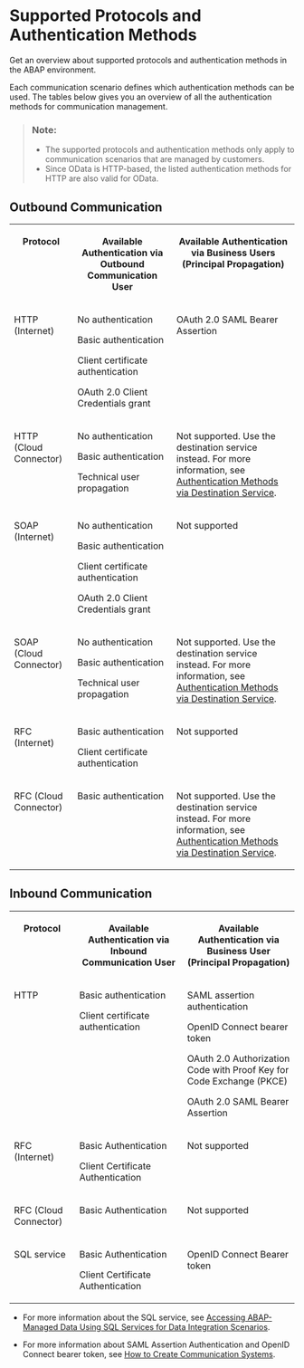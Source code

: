 <!-- loio437e9d41d24349c3a2b363f726022677 -->

# Supported Protocols and Authentication Methods

Get an overview about supported protocols and authentication methods in the ABAP environment.



Each communication scenario defines which authentication methods can be used. The tables below gives you an overview of all the authentication methods for communication management.

> ### Note:  
> -   The supported protocols and authentication methods only apply to communication scenarios that are managed by customers.
> -   Since OData is HTTP-based, the listed authentication methods for HTTP are also valid for OData.



## Outbound Communication


<table>
<tr>
<th valign="top">

Protocol

</th>
<th valign="top">

Available Authentication via Outbound Communication User

</th>
<th valign="top">

Available Authentication via Business Users \(Principal Propagation\)

</th>
</tr>
<tr>
<td valign="top">

HTTP \(Internet\)

</td>
<td valign="top">

No authentication

Basic authentication

Client certificate authentication

OAuth 2.0 Client Credentials grant

</td>
<td valign="top">

OAuth 2.0 SAML Bearer Assertion

</td>
</tr>
<tr>
<td valign="top">

HTTP \(Cloud Connector\)

</td>
<td valign="top">

No authentication

Basic authentication

Technical user propagation

</td>
<td valign="top">

Not supported. Use the destination service instead. For more information, see [Authentication Methods via Destination Service](authentication-methods-via-destination-service-2da17aa.md).

</td>
</tr>
<tr>
<td valign="top">

SOAP \(Internet\)

</td>
<td valign="top">

No authentication

Basic authentication

Client certificate authentication

OAuth 2.0 Client Credentials grant

</td>
<td valign="top">

Not supported

</td>
</tr>
<tr>
<td valign="top">

SOAP \(Cloud Connector\)

</td>
<td valign="top">

No authentication

Basic authentication

Technical user propagation

</td>
<td valign="top">

Not supported. Use the destination service instead. For more information, see [Authentication Methods via Destination Service](authentication-methods-via-destination-service-2da17aa.md).

</td>
</tr>
<tr>
<td valign="top">

RFC \(Internet\)

</td>
<td valign="top">

Basic authentication

Client certificate authentication

</td>
<td valign="top">

Not supported

</td>
</tr>
<tr>
<td valign="top">

RFC \(Cloud Connector\)

</td>
<td valign="top">

Basic authentication

</td>
<td valign="top">

Not supported. Use the destination service instead. For more information, see [Authentication Methods via Destination Service](authentication-methods-via-destination-service-2da17aa.md).

</td>
</tr>
</table>



<a name="loio437e9d41d24349c3a2b363f726022677__section_lgb_rc5_wmb"/>

## Inbound Communication


<table>
<tr>
<th valign="top">

Protocol

</th>
<th valign="top">

Available Authentication via Inbound Communication User

</th>
<th valign="top">

Available Authentication via Business User \(Principal Propagation\)

</th>
</tr>
<tr>
<td valign="top">

HTTP

</td>
<td valign="top">

Basic authentication

Client certificate authentication

</td>
<td valign="top">

SAML assertion authentication

OpenID Connect bearer token

OAuth 2.0 Authorization Code with Proof Key for Code Exchange \(PKCE\)

OAuth 2.0 SAML Bearer Assertion

</td>
</tr>
<tr>
<td valign="top">

RFC \(Internet\)

</td>
<td valign="top">

Basic Authentication

Client Certificate Authentication

</td>
<td valign="top">

Not supported

</td>
</tr>
<tr>
<td valign="top">

RFC \(Cloud Connector\)

</td>
<td valign="top">

Basic Authentication

</td>
<td valign="top">

Not supported

</td>
</tr>
<tr>
<td valign="top">

SQL service

</td>
<td valign="top">

Basic Authentication

Client Certificate Authentication

</td>
<td valign="top">

OpenID Connect Bearer token

</td>
</tr>
</table>

-   For more information about the SQL service, see [Accessing ABAP-Managed Data Using SQL Services for Data Integration Scenarios](accessing-abap-managed-data-using-sql-services-for-data-integration-scenarios-4082fe1.md).

-   For more information about SAML Assertion Authentication and OpenID Connect bearer token, see [How to Create Communication Systems](https://help.sap.com/docs/btp/sap-business-technology-platform/how-to-create-communication-systems?version=Cloud).

